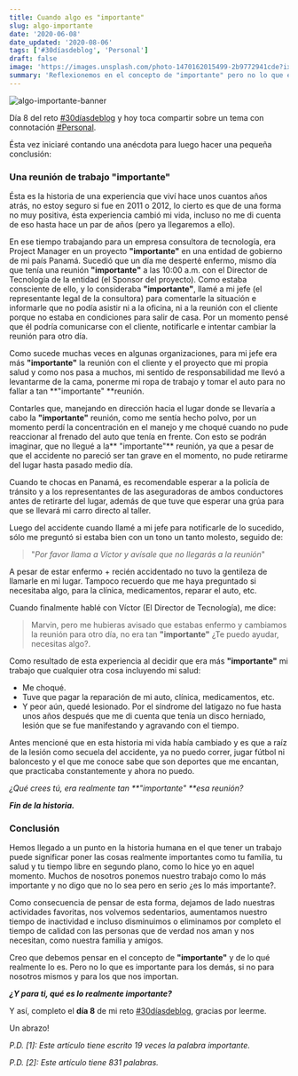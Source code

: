 ```yaml
---
title: Cuando algo es "importante"
slug: algo-importante
date: '2020-06-08'
date_updated: '2020-08-06'
tags: ['#30díasdeblog', 'Personal']
draft: false
image: 'https://images.unsplash.com/photo-1470162015499-2b9772941cde?ixlib=rb-1.2.1&q=80&fm=jpg&crop=entropy&cs=tinysrgb&w=2000&fit=max&ixid=eyJhcHBfaWQiOjExNzczfQ'
summary: 'Reflexionemos en el concepto de "importante" pero no lo que es importante para los demás, si no para nosotros mismos y para los que nos importan.'
---
```


![algo-importante-banner](https://images.unsplash.com/photo-1470162015499-2b9772941cde?ixlib=rb-1.2.1&q=80&fm=jpg&crop=entropy&cs=tinysrgb&w=2000&fit=max&ixid=eyJhcHBfaWQiOjExNzczfQ)

Día 8 del reto [#30díasdeblog](/tag/30diasdeblog/) y hoy toca compartir sobre un tema con connotación [#Personal](/tag/personal/).

Ésta vez iniciaré contando una anécdota para luego hacer una pequeña conclusión:

### Una reunión de trabajo "importante"

Ésta es la historia de una experiencia que viví hace unos cuantos años atrás, no estoy seguro si fue en 2011 o 2012, lo cierto es que de una forma no muy positiva, ésta experiencia cambió mi vida, incluso no me di cuenta de eso hasta hace un par de años (pero ya llegaremos a ello).

En ese tiempo trabajando para un empresa consultora de tecnología, era Project Manager en un proyecto **"importante"** en una entidad de gobierno de mi país Panamá. Sucedió que un día me desperté enfermo, mismo día que tenía una reunión **"importante"** a las 10:00 a.m. con el Director de Tecnología de la entidad (el Sponsor del proyecto). Como estaba consciente de ello, y lo consideraba **"importante"**, llamé a mi jefe (el representante legal de la consultora) para comentarle la situación e informarle que no podía asistir ni a la oficina, ni a la reunión con el cliente porque no estaba en condiciones para salir de casa. Por un momento pensé que él podría comunicarse con el cliente, notificarle e intentar cambiar la reunión para otro día.

Como sucede muchas veces en algunas organizaciones, para mi jefe era más **"importante"** la reunión con el cliente y el proyecto que mi propia salud y como nos pasa a muchos, mi sentido de responsabilidad me llevó a levantarme de la cama, ponerme mi ropa de trabajo y tomar el auto para no fallar a tan **"importante" **reunión.

Contarles que, manejando en dirección hacia el lugar donde se llevaría a cabo la **"importante"** reunión, como me sentía hecho polvo, por un momento perdí la concentración en el manejo y me choqué cuando no pude reaccionar al frenado del auto que tenía en frente. Con esto se podrán imaginar, que no llegué a la** "importante"** reunión, ya que a pesar de que el accidente no pareció ser tan grave en el momento, no pude retirarme del lugar hasta pasado medio día.

Cuando te chocas en Panamá, es recomendable esperar a la policía de tránsito y a los representantes de las aseguradoras de ambos conductores antes de retirarte del lugar, además de que tuve que esperar una grúa para que se llevará mi carro directo al taller.

Luego del accidente cuando llamé a mi jefe para notificarle de lo sucedido, sólo me preguntó si estaba bien con un tono un tanto molesto, seguido de:

> "_Por favor llama a Víctor y avísale que no llegarás a la reunión_"

A pesar de estar enfermo + recién accidentado no tuvo la gentileza de llamarle en mi lugar. Tampoco recuerdo que me haya preguntado si necesitaba algo, para la clínica, medicamentos, reparar el auto, etc.

Cuando finalmente hablé con Víctor (El Director de Tecnología), me dice:

> Marvin, pero me hubieras avisado que estabas enfermo y cambiamos la reunión para otro día, no era tan **"importante"** ¿Te puedo ayudar, necesitas algo?.

Como resultado de esta experiencia al decidir que era más **"importante"** mi trabajo que cualquier otra cosa incluyendo mi salud:

- Me choqué.
- Tuve que pagar la reparación de mi auto, clínica, medicamentos, etc.
- Y peor aún, quedé lesionado. Por el síndrome del latigazo no fue hasta unos años después que me di cuenta que tenía un disco herniado, lesión que se fue manifestando y agravando con el tiempo.

Antes mencioné que en esta historia mi vida había cambiado y es que a raíz de la lesión como secuela del accidente, ya no puedo correr, jugar fútbol ni baloncesto y el que me conoce sabe que son deportes que me encantan, que practicaba constantemente y ahora no puedo.

_¿Qué crees tú, era realmente tan **"importante" **esa reunión?_

**_Fin de la historia._**

### Conclusión

Hemos llegado a un punto en la historia humana en el que tener un trabajo puede significar poner las cosas realmente importantes como tu familia, tu salud y tu tiempo libre en segundo plano, como lo hice yo en aquel momento. Muchos de nosotros ponemos nuestro trabajo como lo más importante y no digo que no lo sea pero en serio ¿es lo más importante?.

Como consecuencia de pensar de esta forma, dejamos de lado nuestras actividades favoritas, nos volvemos sedentarios, aumentamos nuestro tiempo de inactividad e incluso disminuimos o eliminamos por completo el tiempo de calidad con las personas que de verdad nos aman y nos necesitan, como nuestra familia y amigos.

Creo que debemos pensar en el concepto de **"importante"** y de lo qué realmente lo es. Pero no lo que es importante para los demás, si no para nosotros mismos y para los que nos importan.

**_¿Y para ti, qué es lo realmente importante?_**

Y así, completo el **día 8** de mi reto [#30díasdeblog](/tag/30diasdeblog/), gracias por leerme.

Un abrazo!

_P.D. [1]: Este artículo tiene escrito 19 veces la palabra importante._

_P.D. [2]: Este artículo tiene 831 palabras._

